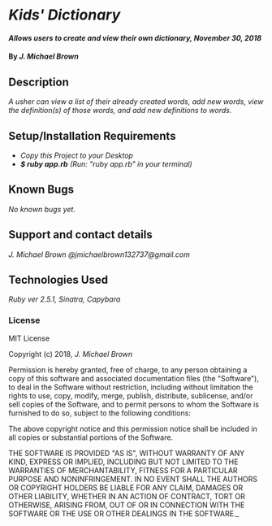 # _Kids' Dictionary_

#### _Allows users to create and view their own dictionary, November 30, 2018_

#### By _**J. Michael Brown**_

## Description

_A usher can view a list of their already created words, add new words, view the definition(s) of those words, and add new definitions to words._

## Setup/Installation Requirements

* _Copy this Project to your Desktop_
* _**$ ruby app.rb** (Run: "ruby app.rb" in your terminal)_

## Known Bugs

_No known bugs yet._

## Support and contact details

_J. Michael Brown @jmichaelbrown132737@gmail.com_

## Technologies Used

_Ruby ver 2.5.1, Sinatra, Capybara_

### License

MIT License

Copyright (c) 2018, _J. Michael Brown_  

Permission is hereby granted, free of charge, to any person obtaining a copy
of this software and associated documentation files (the "Software"), to deal
in the Software without restriction, including without limitation the rights
to use, copy, modify, merge, publish, distribute, sublicense, and/or sell
copies of the Software, and to permit persons to whom the Software is
furnished to do so, subject to the following conditions:  

The above copyright notice and this permission notice shall be included in all
copies or substantial portions of the Software.

THE SOFTWARE IS PROVIDED "AS IS", WITHOUT WARRANTY OF ANY KIND, EXPRESS OR
IMPLIED, INCLUDING BUT NOT LIMITED TO THE WARRANTIES OF MERCHANTABILITY,
FITNESS FOR A PARTICULAR PURPOSE AND NONINFRINGEMENT. IN NO EVENT SHALL THE
AUTHORS OR COPYRIGHT HOLDERS BE LIABLE FOR ANY CLAIM, DAMAGES OR OTHER
LIABILITY, WHETHER IN AN ACTION OF CONTRACT, TORT OR OTHERWISE, ARISING FROM,
OUT OF OR IN CONNECTION WITH THE SOFTWARE OR THE USE OR OTHER DEALINGS IN THE
SOFTWARE._
